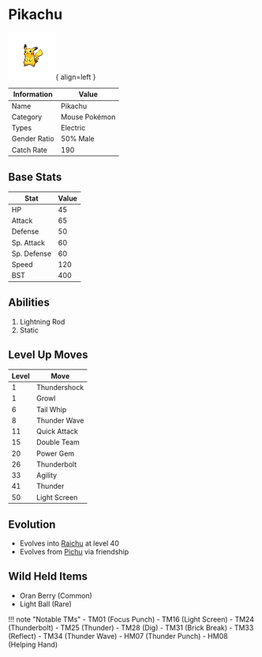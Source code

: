 # Pikachu

![Pikachu](../images/pokemon/25.png){ align=left }

| Information | Value |
|------------|--------|
| Name | Pikachu |
| Category | Mouse Pokémon |
| Types | Electric |
| Gender Ratio | 50% Male |
| Catch Rate | 190 |

## Base Stats

| Stat | Value |
|------|-------|
| HP | 45 |
| Attack | 65 |
| Defense | 50 |
| Sp. Attack | 60 |
| Sp. Defense | 60 |
| Speed | 120 |
| BST | 400 |

## Abilities
1. Lightning Rod
2. Static

## Level Up Moves
| Level | Move |
|-------|------|
| 1 | Thundershock |
| 1 | Growl |
| 6 | Tail Whip |
| 8 | Thunder Wave |
| 11 | Quick Attack |
| 15 | Double Team |
| 20 | Power Gem |
| 26 | Thunderbolt |
| 33 | Agility |
| 41 | Thunder |
| 50 | Light Screen |

## Evolution
- Evolves into [Raichu](026-raichu.md) at level 40
- Evolves from [Pichu](172-pichu.md) via friendship

## Wild Held Items
- Oran Berry (Common)
- Light Ball (Rare)

!!! note "Notable TMs"
    - TM01 (Focus Punch)
    - TM16 (Light Screen)
    - TM24 (Thunderbolt)
    - TM25 (Thunder)
    - TM28 (Dig)
    - TM31 (Brick Break)
    - TM33 (Reflect)
    - TM34 (Thunder Wave)
    - HM07 (Thunder Punch)
    - HM08 (Helping Hand)
